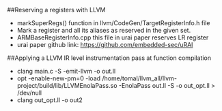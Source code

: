 ##Reserving a registers with LLVM
- markSuperRegs() function in llvm/CodeGen/TargetRegisterInfo.h file
- Mark a register and all its aliases as reserved in the given set.
- ARMBaseRegisterInfo.cpp this file in urai paper reserves LR register
- urai paper github link: https://github.com/embedded-sec/uRAI


##Applying a LLVM IR level instrumentation pass at function compilation 
 - clang main.c -S -emit-llvm -o out.ll
 - opt -enable-new-pm=0 -load /home/tomal/llvm_all/llvm-project/build/lib/LLVMEnolaPass.so -EnolaPass out.ll -S -o out_opt.ll > /dev/null
 - clang out_opt.ll -o out2